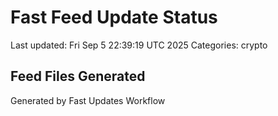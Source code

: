 # Fast Feed Update Status
Last updated: Fri Sep  5 22:39:19 UTC 2025
Categories: crypto

## Feed Files Generated

Generated by Fast Updates Workflow

